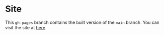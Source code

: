 # Site
This `gh-pages` branch contains the built version of the `main` branch. You can visit the site at [here](https://bykaj.com).
